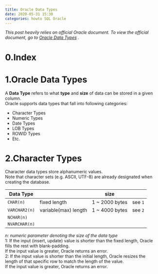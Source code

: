 ```yaml
---
title: Oracle Data Types
date: 2020-05-31 15:30
categories: howto SQL Oracle
---
```


*This post heavily relies on official Oracle document. To view the official document, go to [Oracle Data Types](https://docs.oracle.com/cd/B28359_01/server.111/b28318/datatype.htm#CNCPT012) .*

# 0.Index

# 1.Oracle Data Types

A **Data Type** refers to what **type** and **size** of data can be stored in a given column.  
Oracle supports data types that fall into following categories:  
* Character Types
* Numeric Types
* Date Types
* LOB Types
* ROWID Types
* Etc.

# 2.Character Types

Character data types store alphanumeric values.   
Note that character sets (e.g. ASCII, UTF-8) are already designated when creating the database.  

|Data Type|   |size|   |
|---------|---|----|---|
|`CHAR(n)`   |fixed length|1 ~ 2000 bytes|see `1`|
|`VARCHAR2(n)`|variable(max) length|1 ~ 4000 bytes|see `2`|
|`NCHAR(n)`| | | |
|`NVARCHAR(n)`| | | |

*n: numeric parameter denoting the size of the data type*  
1: If the input (insert, update) value is shorter than the fixed length, Oracle fills the rest with blank-padding.  
   If the input value is greater, Oracle returns an error.  
2: If the input value is shorter than the initial length, Oracle resizes the length of that specific row to match the length of the value.  
If the input value is greater, Oracle returns an error.


